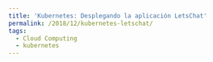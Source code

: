 ```yaml
---
title: 'Kubernetes: Desplegando la aplicación LetsChat'
permalink: /2018/12/kubernetes-letschat/
tags:
  - Cloud Computing
  - kubernetes
---
```

